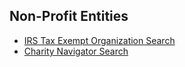 ## Non-Profit Entities
- [IRS Tax Exempt Organization Search](https://apps.irs.gov/app/eos)
- [Charity Navigator Search](https://www.charitynavigator.org/index.cfm?bay=content.view&cpid=4529)